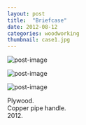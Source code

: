 ```yaml
---
layout: post
title:  "Briefcase"
date: 2012-08-12
categories: woodworking
thumbnail: case1.jpg
---
```

![post-image]({{site.url}}/assets/case1.jpg)

![post-image]({{site.url}}/assets/case2.jpg)

![post-image]({{site.url}}/assets/case3.jpg)

Plywood. <br>
Copper pipe handle. <br>
2012.
